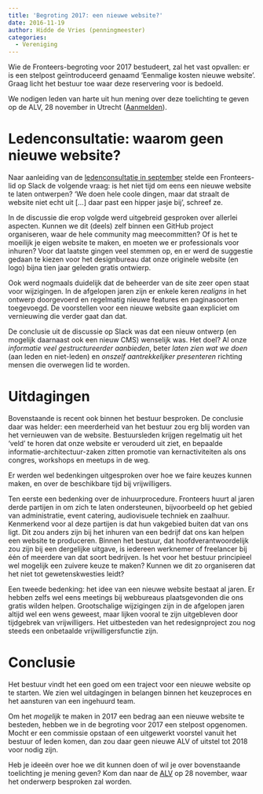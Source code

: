 ```yaml
---
title: 'Begroting 2017: een nieuwe website?'
date: 2016-11-19
author: Hidde de Vries (penningmeester)
categories:
  - Vereniging
---
```


Wie de Fronteers-begroting voor 2017 bestudeert, zal het vast opvallen: er is een stelpost geïntroduceerd genaamd ‘Eenmalige kosten nieuwe website’. Graag licht het bestuur toe waar deze reservering voor is bedoeld.

We nodigen leden van harte uit hun mening over deze toelichting te geven op de ALV, 28 november in Utrecht ([Aanmelden](/blog/2016/11/aanmelden-alv-2016)).

# Ledenconsultatie: waarom geen nieuwe website?

Naar aanleiding van de [ledenconsultatie in september](/blog/2016/09/ledenraadpleging-wat-te-doen-met-ons-geld) stelde een Fronteers-lid op Slack de volgende vraag: is het niet tijd om eens een nieuwe website te laten ontwerpen? ‘We doen hele coole dingen, maar dat straalt de website niet echt uit […] daar past een hipper jasje bij’, schreef ze.

In de discussie die erop volgde werd uitgebreid gesproken over allerlei aspecten. Kunnen we dit (deels) zelf binnen een GitHub project organiseren, waar de hele community mag meecommitten? Of is het te moeilijk je eigen website te maken, en moeten we er professionals voor inhuren? Voor dat laatste gingen veel stemmen op, en er werd de suggestie gedaan te kiezen voor het designbureau dat onze originele website (en logo) bijna tien jaar geleden gratis ontwierp.

Ook werd nogmaals duidelijk dat de beheerder van de site zeer open staat voor wijzigingen. In de afgelopen jaren zijn er enkele keren _realigns_ in het ontwerp doorgevoerd en regelmatig nieuwe features en paginasoorten toegevoegd. De voorstellen voor een nieuwe website gaan expliciet om vernieuwing die verder gaat dan dat.

De conclusie uit de discussie op Slack was dat een nieuw ontwerp (en mogelijk daarnaast ook een nieuw CMS) wenselijk was. Het doel? Al onze _informatie veel gestructureerder aanbieden_, beter _laten zien wat we doen_ (aan leden en niet-leden) en _onszelf aantrekkelijker presenteren_ richting mensen die overwegen lid te worden.

# Uitdagingen

Bovenstaande is recent ook binnen het bestuur besproken. De conclusie daar was helder: een meerderheid van het bestuur zou erg blij worden van het vernieuwen van de website. Bestuursleden krijgen regelmatig uit het ‘veld’ te horen dat onze website er verouderd uit ziet, en bepaalde informatie-architectuur-zaken zitten promotie van kernactiviteiten als ons congres, workshops en meetups in de weg.

Er werden wel bedenkingen uitgesproken over hoe we faire keuzes kunnen maken, en over de beschikbare tijd bij vrijwilligers.

Ten eerste een bedenking over de inhuurprocedure. Fronteers huurt al jaren derde partijen in om zich te laten ondersteunen, bijvoorbeeld op het gebied van administratie, event catering, audiovisuele techniek en zaalhuur. Kenmerkend voor al deze partijen is dat hun vakgebied buiten dat van ons ligt. Dit zou anders zijn bij het inhuren van een bedrijf dat ons kan helpen een website te produceren. Binnen het bestuur, dat hoofdverantwoordelijk zou zijn bij een dergelijke uitgave, is iedereen werknemer of freelancer bij één of meerdere van dat soort bedrijven. Is het voor het bestuur principieel wel mogelijk een zuivere keuze te maken? Kunnen we dit zo organiseren dat het niet tot gewetenskwesties leidt?

Een tweede bedenking: het idee van een nieuwe website bestaat al jaren. Er hebben zelfs wel eens meetings bij webbureaus plaatsgevonden die ons gratis wilden helpen. Grootschalige wijzigingen zijn in de afgelopen jaren altijd wel een wens geweest, maar lijken vooral te zijn uitgebleven door tijdgebrek van vrijwilligers. Het uitbesteden van het redesignproject zou nog steeds een onbetaalde vrijwilligersfunctie zijn.

# Conclusie

Het bestuur vindt het een goed om een traject voor een nieuwe website op te starten. We zien wel uitdagingen in belangen binnen het keuzeproces en het aansturen van een ingehuurd team.

Om het _mogelijk_ te maken in 2017 een bedrag aan een nieuwe website te besteden, hebben we in de begroting voor 2017 een stelpost opgenomen. Mocht er een commissie opstaan of een uitgewerkt voorstel vanuit het bestuur of leden komen, dan zou daar geen nieuwe ALV of uitstel tot 2018 voor nodig zijn.

Heb je ideeën over hoe we dit kunnen doen of wil je over bovenstaande toelichting je mening geven? Kom dan naar de [ALV](/blog/2016/11/aanmelden-alv-2016) op 28 november, waar het onderwerp besproken zal worden.
